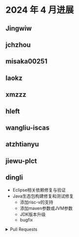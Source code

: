 # 2024 年 4 月进展

## Jingwiw


## jchzhou


## misaka00251


## laokz


## xmzzz


## hleft


## wangliu-iscas


## atzhtianyu


## jiewu-plct


## dingli

 - Eclipse相关依赖修复与验证
 - Java生态包构建修复和测试修复
   - 添加risc-v的支持
   - 添加maven参数或JVM参数
   - JDK版本升级
   - bugfix

<details>
  <summary>Pull Requests</summary>
  
 - https://gitee.com/src-openeuler/apache-commons-math/pulls/8
 - https://gitee.com/src-openeuler/apache-mime4j/pulls/19
 - https://gitee.com/src-openeuler/aws-sdk-java/pulls/5
 - https://gitee.com/src-openeuler/eclipselink/pulls/3
 - https://gitee.com/src-openeuler/gradle/pulls/21
 - https://gitee.com/src-openeuler/hibernate/pulls/29
 - https://gitee.com/src-openeuler/hibernate4/pulls/11
 - https://gitee.com/src-openeuler/infinispan/pulls/37
 - https://gitee.com/src-openeuler/sbt/pulls/8
 - https://gitee.com/src-openeuler/shrinkwrap-descriptors/pulls/2
 - https://gitee.com/src-openeuler/springframework/pulls/49
 - https://gitee.com/src-openeuler/eclipse/pulls/41

</details>
